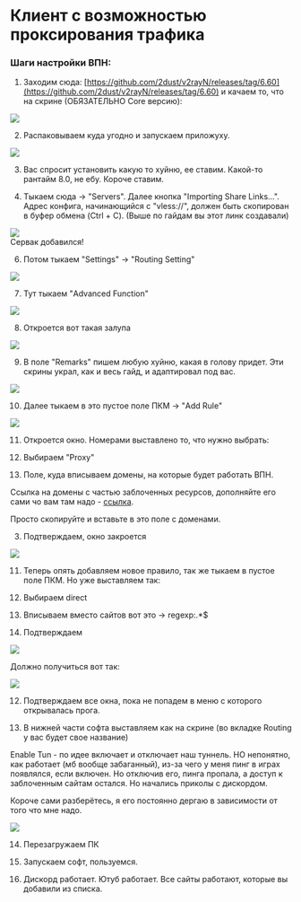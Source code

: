 # Клиент с возможностью проксирования трафика

### Шаги настройки ВПН:

1.  Заходим сюда: [https://github.com/2dust/v2rayN/releases/tag/6.60](https://github.com/2dust/v2rayN/releases/tag/6.60) и качаем то, что на скрине (ОБЯЗАТЕЛЬНО Core версию):
    
![](https://lh7-rt.googleusercontent.com/docsz/AD_4nXfQiKOQCUFq8qtTb4HInia2YmZz2A0l4ZlpTDF1lHgPwLYxRnf3y_vy-NE2S6vtqiN5UB6HnScxHXdDYhcnIF51uFpRSSHZwgQMByXscLe4AxH6dHzJK-stiIUc4fRzOLY-yJcNOcpwSWk-XM3SPccOp504?key=xlxIx1lIEgZJD9OQyRMhqapC)

2.  Распаковываем куда угодно и запускаем приложуху.
    
![](https://lh7-rt.googleusercontent.com/docsz/AD_4nXekEOI-LhFBl9tu00cyHqwwenr354TjnsXhmrfw6FR7wO_JNIvCcDsZJtyZ6gLZQ7zz9cfYU3j0TY700lB7podkxRBOLHVcZSjUx7-eJeQgwVlarh0lzsSOh2zI4ux6Hx657InIOlLuKc-BiMycoFTzZWJu?key=xlxIx1lIEgZJD9OQyRMhqapC)

3.  Вас спросит установить какую то хуйню, ее ставим. Какой-то рантайм 8.0, не ебу. Короче ставим.

4.  Тыкаем сюда -> "Servers". Далее кнопка "Importing Share Links...". Адрес конфига, начинающийся с "vless://", должен быть скопирован в буфер обмена (Ctrl + C). (Выше по гайдам вы этот линк создавали)
   
![](https://lh7-rt.googleusercontent.com/docsz/AD_4nXdbUbTgNFRoUdCtLAAWhG2nDq80KIa5TUQ0y5qNPQNZn6gSgb7R7LUY1wpLB3vkrNc5ODRHCO3CzuQ-CBXy6kYq7QgYxEik62ZGDjJuJ2IwS8G4cVJNxH4Y_HCf51tVucZCQJi8-q8Mt_y2F5iM0LcxxFW0?key=xlxIx1lIEgZJD9OQyRMhqapC)  
    Сервак добавился!  
      
6.  Потом тыкаем "Settings" -> "Routing Setting"  

![](https://lh7-rt.googleusercontent.com/docsz/AD_4nXeDN0eKGbLQ5ivYHTRAMPAWcJ_xYYeodPllarMd1hoODmHC0dZTqVXaq6vHNI8Nfd4VwXF8_0m8yPDSIIXAdu6pIBNbOE6RIhyiBkyKVuo8zlKX6vziApPTtB8XapaOyO9CsffLVzkxgUZTYqgp-p9v1IM?key=xlxIx1lIEgZJD9OQyRMhqapC)    
    
7.  Тут тыкаем "Advanced Function"  
    
![](https://lh7-rt.googleusercontent.com/docsz/AD_4nXe_FzV_203CR9Qgn9R8VkxZxWObnfQgp8ri14txfMCrWeJ0I0UMCTxrcjBm4MzP1D8z8SJ2Wg-qonmvGZR5Cny9P8jpugYAInJUncjdMltXiaCbPdG5E9rLzypMNZze0BGJbattdNG_nEDGxrvRNo9PnwA?key=xlxIx1lIEgZJD9OQyRMhqapC)  
      
    
8.  Откроется вот такая залупа  
    
![](https://lh7-rt.googleusercontent.com/docsz/AD_4nXc1qNBmP8dbQkGJtCuppzX3odBvI3mrTGdgOkuf-PAK8Ueg8FCVO581hcbBgmVTxnLJaHpeRq8H2eIurVBRkyP5KSJP0cqXTVxU0-MXp8pbRU21v8CiiLgxNI_litjtLJy4iuQahp8Y0kOXGstBl7ennrYQ?key=xlxIx1lIEgZJD9OQyRMhqapC)  
      
    
9.  В поле "Remarks" пишем любую хуйню, какая в голову придет. Эти скрины украл, как и весь гайд, и адаптировал под вас.  
    
![](https://lh7-rt.googleusercontent.com/docsz/AD_4nXf3TcUfRoczZw9M33xTkxqQCu_qUJzjwSi7n6rL_ywrYuj3qj_ibLwWJEa-yP64GcHdCBJEMmg30PJdAjtEa7wb1N48f7C9xC4lopqqlKItUfggqz9LR_W7qCIERkFtmRFg03P5hB-Me5pV9blqHH0P1zZq?key=xlxIx1lIEgZJD9OQyRMhqapC)  
      
    
10.  Далее тыкаем в это пустое поле ПКМ -> "Add Rule"  
    
![](https://lh7-rt.googleusercontent.com/docsz/AD_4nXcOoiHWU_t87fv5Skz61EiZm-pK6OhNNI1I9JX9BzHyoox8mv66PzloGsELR65w2bu6Ne7kxhx9LIgXxMAQHDQub1UV_PFZzDbWk0voNY5DmQhAqc1OgMfit4ay7HGtUdvE0BdhGKSbfuJFMmBOOLXESAng?key=xlxIx1lIEgZJD9OQyRMhqapC)
    
11.  Откроется окно. Номерами выставлено то, что нужно выбрать:
    
1. Выбираем "Proxy"

2. Поле, куда вписываем домены, на которые будет работать ВПН.

Ссылка на домены с частью заблоченных ресурсов, дополняйте его сами чо вам там надо - [ссылка](https://pastebin.com/Ps076ybf).

Просто скопируйте и вставьте в это поле с доменами.

3. Подтверждаем, окно закроется

![](https://lh7-rt.googleusercontent.com/docsz/AD_4nXdAHd18uav5SCrTf7o-kSOobQhfLJrPivv1rwaTm2LmXj6ULwvMeExJsOE65xTLs4No8jdBQ9znGMR9X-N75VMPtqQgHYlJEA70g4Z6lKuoWFUe3jm__xHOXNmI3AFPpbcyUL751IIgFUj0qJFiqlE527o?key=xlxIx1lIEgZJD9OQyRMhqapC)

11.  Теперь опять добавляем новое правило, так же тыкаем в пустое поле ПКМ. Но уже выставляем так:      

1. Выбираем direct

2. Вписываем вместо сайтов вот это -> regexp:\.*$

3. Подтверждаем

![](https://lh7-rt.googleusercontent.com/docsz/AD_4nXdZkeangpC8i3CjLu4wZb5j5noFzi5h0YG7dAlto-q2hdwJLH5LK2WPk53cBssiJua8Qj_GBP1swxC8ORgXNJT4upL42XrqiATt-FYujhwlllHmvgEoT48O_ePz8wqJ4ReFezdDYBSDvRwSe83r0ajIw2MJ?key=xlxIx1lIEgZJD9OQyRMhqapC)

  

Должно получиться вот так:

![](https://lh7-rt.googleusercontent.com/docsz/AD_4nXcUqB6BVs4T4iaYGXB4xmg78gvRz52JpokY5f6qoccIG2pPEv5cxi8P7xjxyraDb3Z6mu1dKk1d_6L9p50agCd7s3XnabhxYk8MMFsSVZ2XjhELzPy0ALcIT0QEFcjHdVXmTcG8woExs8FDYFSBOzruR6qe?key=xlxIx1lIEgZJD9OQyRMhqapC)

  

12.  Подтверждаем все окна, пока не попадем в меню с которого открывалась прога.  
      
    
13.  В нижней части софта выставляем как на скрине (во вкладке  Routing у вас будет свое название)  
      
    

Enable Tun - по идее включает и отключает наш туннель. НО непонятно, как работает (мб вообще забаганный), из-за чего у меня пинг в играх появлялся, если включен. Но отключив его, пинга пропала, а доступ к заблоченным сайтам остался. Но начались приколы с дискордом.

Короче сами разберётесь, я его постоянно дергаю в зависимости от того что мне надо.  
  

![](https://lh7-rt.googleusercontent.com/docsz/AD_4nXcFoGsRrWOfEU4NSgwrFic1sIWxrcQ8a5Su1EwyMraCB-5k6_hRad2JEDwvVjEMV5V5Dd-bCPD3OKyEqebFB0FPQcU6ZtM9oeZjFRWNeH01m40jW0qqCn9QEpn5uTWcWb2tdkiBELhh9kcg5jNsWKBpJF4?key=xlxIx1lIEgZJD9OQyRMhqapC)

  

14.  Перезагружаем ПК  
      
    
15.  Запускаем софт, пользуемся.  
      
    
16.  Дискорд работает. Ютуб работает. Все сайты работают, которые вы добавили из списка.
